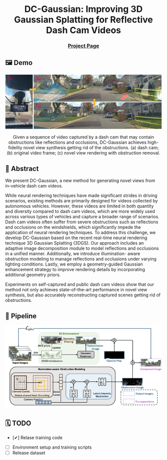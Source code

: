 <div align="center">

  <h1 align="center">DC-Gaussian: Improving 3D Gaussian Splatting for Reflective Dash Cam Videos</h1>

### [Project Page](https://linhanwang.github.io/dcgaussian/)

</div>

## 🖼️ Demo
<div align="center">
<img width="800" alt="image" src="assets/teaser.png">
<p>Given a sequence of video captured by a dash cam that may contain obstructions like reflections and occlusions, DC-Gaussian achieves high-fidelity novel view synthesis getting rid of the obstructions. (a) dash cam; (b) original video frame; (c) novel view rendering with obstruction removal.</p>
</div>

## 📖 Abstract
We present DC-Gaussian, a new method for generating novel views from in-vehicle dash cam videos. 

While neural rendering techniques have made significant strides in driving scenarios, existing methods are primarily designed for videos collected by autonomous vehicles. However, these videos are limited in both quantity and diversity compared to dash cam videos, which are more widely used across various types of vehicles and capture a broader range of scenarios. Dash cam videos often suffer from severe obstructions such as reflections and occlusions on the windshields, which significantly impede the application of neural rendering techniques. To address this challenge, we develop DC-Gaussian based on the recent real-time neural rendering technique 3D Gaussian Splatting (3DGS). Our approach includes an adaptive image decomposition module to model reflections and occlusions in a unified manner. Additionally, we introduce illumination- aware obstruction modeling to manage reflections and occlusions under varying lighting conditions. Lastly, we employ a geometry-guided Gaussian enhancement strategy to improve rendering details by incorporating additional geometry priors.

Experiments on self-captured and public dash cam videos show that our method not only achieves state-of-the-art performance in novel view synthesis, but also accurately reconstructing captured scenes getting rid of obstructions.

## 🚀 Pipeline

<div align="center">
<img width="800" alt="image" src="assets/figure_pipeline.png">
</div>

## 🗓️ TODO
- [✔] Relase training code
- [ ] Environment setup and training scripts
- [ ] Release dataset

